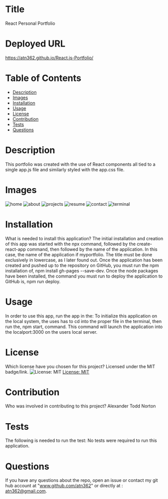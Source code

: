 
  
# Title 

React Personal Portfolio
  
# Deployed URL

https://atn362.github.io/React.js-Portfolio/

# Table of Contents 
* [Description](#description)
* [Images](#images)
* [Installation](#installation)
* [Usage](#usage)
* [License](#license)
* [Contribution](#contribution)
* [Tests](#tests)
* [Questions](#questions)

# Description

This portfolio was created with the use of React components all tied to a single app.js file and similarly styled with the app.css file.

# Images

![home](https://user-images.githubusercontent.com/77468756/124857764-81178480-df72-11eb-87a2-9d54828bcaf6.png)
![about](https://user-images.githubusercontent.com/77468756/124857768-81b01b00-df72-11eb-93c9-f2c51668e8a0.png)
![projects](https://user-images.githubusercontent.com/77468756/124857769-8248b180-df72-11eb-87de-bd07c19c5aab.png)
![resume](https://user-images.githubusercontent.com/77468756/124857773-82e14800-df72-11eb-8dc1-c12ea4681374.png)
![contact](https://user-images.githubusercontent.com/77468756/124857775-8379de80-df72-11eb-85eb-263f0c9e964f.png)
![terminal](https://user-images.githubusercontent.com/77468756/124857778-8379de80-df72-11eb-86e1-dd0652a6e93f.png)

# Installation
What is needed to install this application? The initial installation and creation of this app was started with the npx command, followed by the create-react-app command, then followed by the name of the application.  In this case, the name of the application if myportfolio.  The title must be done exclusively in lowercase, as I later found out. Once the application has been created and pushed up to the repository on GitHub, you must run the npm installation of, npm install gh-pages --save-dev.  Once the node packages have been installed, the command you must run to deploy the application to GitHub is, npm run deploy.

# Usage
In order to use this app, run the app in the: To initialize this application on the local system, the uses has to cd into the proper file in the terminal, then run the,  npm start, command. This command will launch the application into the localport:3000 on the users local server.

# License
Which license have you chosen for this project? Licensed under the MIT badge/link.
![License: MIT](https://img.shields.io/badge/License-MIT-yellow.svg)
[License: MIT](https://opensource.org/licenses/MIT)

# Contribution
​Who was involved in contributing to this project? Alexander Todd Norton

# Tests
The following is needed to run the test: No tests were required to run this application.

# Questions
If you have any questions about the repo, open an issue or contact my git hub account at "www.github.com/atn362" or  directly at : atn362@gmail.com.
